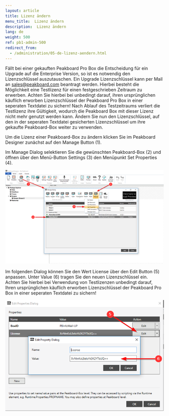 ```yaml
---
layout: article
title: Lizenz ändern
menu_title:  Lizenz ändern
description:  Lizenz ändern
lang: de
weight: 500
ref: pb1-admin-500
redirect_from:
  - /administration/05-de-lizenz-aendern.html
---
```


Fällt bei einer gekauften Peakboard Pro Box die Entscheidung für ein Upgrade auf die Enterprise Version, so ist es notwendig den Lizenzschlüssel auszutauschen.
Ein Upgrade Lizenzschlüssel kann per Mail an sales@peakboard.com beantragt werden.
Hierbei besteht die Möglichkeit eine Testlizenz für einen festgeschrieben Zeitraum zu erwerben. Achten Sie hierbei bei unbedingt darauf, ihren ursprünglichen käuflich erworben Lizenzschlüssel der Peakboard Pro Box in einer seperaten Textdatei zu sichern!
Nach Ablauf des Testzeitraums verliert die Testlizenz ihre Gültigkeit, wodurch die Peakboard Box mit dieser Lizenz nicht mehr genutzt werden kann. Ändern Sie nun den Lizenzschlüssel, auf den in der seperaten Textdatei gesicherten Lizenzschlüssel um ihre gekaufte Peakboard-Box weiter zu verwenden.

Um die Lizenz einer Peakboard-Box zu ändern klicken Sie im Peakboard Designer zunächst auf den Manage Button (1).

Im Manage Dialog selektieren Sie die gewünschten Peakboard-Box (2) und öffnen über den Menü-Button Settings (3) den Menüpunkt Set Properties (4).

![Manage Dialog](/assets/images/admin/license/manage-dialog.png)

Im folgenden Dialog können Sie den Wert License über den Edit Button (5) anpassen. Unter Value (6) tragen Sie den neuen Lizenzschlüssel ein.
Achten Sie hierbei bei Verwendung von Testlizenzen unbedingt darauf, Ihren ursprünglichen käuflich erworben Lizenzschlüssel der Peakboard Pro Box in einer seperaten Textdatei zu sichern!

![Edit Properties Dialog](/assets/images/admin/license/edit-license.png)
